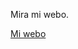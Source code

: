 Mira mi webo.

[Mi webo](https://cadenaser.com/resizer/1oxQQzTes6uX0tKor9rcKpi3RLo=/736x414/filters:format(jpg):quality(70)/cloudfront-eu-central-1.images.arcpublishing.com/prisaradio/NSWGBJF52ROZTGRMAHHQ6B2OD4.jpg)
